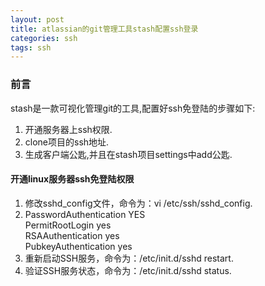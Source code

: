 ```yaml
---
layout: post
title: atlassian的git管理工具stash配置ssh登录
categories: ssh
tags: ssh
---
```


### 前言

stash是一款可视化管理git的工具,配置好ssh免登陆的步骤如下:

1. 开通服务器上ssh权限.
2. clone项目的ssh地址.
3. 生成客户端公匙,并且在stash项目settings中add公匙.

#### 开通linux服务器ssh免登陆权限

1. 修改sshd_config文件，命令为：vi /etc/ssh/sshd_config.
2. PasswordAuthentication YES  
	 PermitRootLogin yes  
	 RSAAuthentication yes  
	 PubkeyAuthentication yes  
3. 重新启动SSH服务，命令为：/etc/init.d/sshd restart.
4. 验证SSH服务状态，命令为：/etc/init.d/sshd status.



